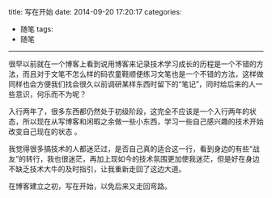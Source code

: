title: 写在开始
date: 2014-09-20 17:20:17
categories:
- 随笔
tags:
- 随笔
---

很早以前就在一个博客上看到说用博客来记录技术学习成长的历程是一个不错的方法，而且对于文笔不怎么样的码农童鞋顺便练习文笔也是一个不错的方法，这样做同样也会方便我们找会很久以前调研某样东西时留下的“笔记”，同时给后来的人一些意识，何乐而不为呢？

入行两年了，很多东西都仍然处于初级阶段，这完全不应该是一个入行两年的状态，所以现在从写博客和闲暇之余做一些小东西，学习一些自己感兴趣的技术开始改变自己现在的状态 。

我觉得很多搞技术的人都迷茫过，是否自己真的适合这一行，看到身边的有些“战友”的转行，我也很迷茫，再加上现如今的技术氛围更加使我迷茫，但是好在身边不缺乏技术大牛的及时指引，让我重新走回了这边大道。

在博客建立之初，写在开始，以免后来又走回弯路。